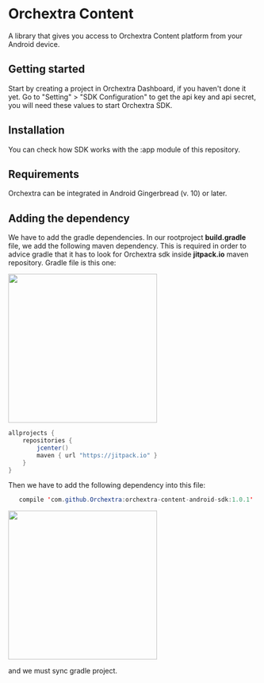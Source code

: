 Orchextra Content	
===================
A library that gives you access to Orchextra Content platform from your Android device.


Getting started
-------------
Start by creating a project in Orchextra Dashboard, if you haven't done it yet. Go to "Setting" > "SDK Configuration" to get the api key and api secret, you will need these values to start Orchextra SDK.

Installation
-------------
You can check how SDK works with the :app module of this repository.

Requirements
-------------
Orchextra can be integrated in Android Gingerbread (v. 10) or later.

Adding the dependency
-------------
We have to add the gradle dependencies. In our rootproject **build.gradle** file, we add the following maven dependency. This is required in order to advice gradle that it has to look for Orchextra sdk inside **jitpack.io** maven repository. Gradle file is this one:

<img src="https://github.com/Orchextra/orchextra-android-sdk/blob/master/resources/rootGradleScreenshot.png" width="300">

```java
allprojects {
    repositories {
        jcenter()
        maven { url "https://jitpack.io" }
    }
}
```

Then we have to add the following dependency into this file:
```java
   compile 'com.github.Orchextra:orchextra-content-android-sdk:1.0.1'
```

<img src="https://github.com/Orchextra/orchextra-android-sdk/blob/master/resources/appGradleScreenshot.png" width="300">

and we must sync gradle project.
